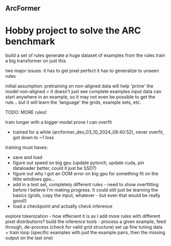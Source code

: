 ## ArcFormer

# Hobby project to solve the ARC benchmark
build a set of rules
generate a huge dataset of examples from the rules
train a big transformer on just this

two major issues:
it has to get pixel perfect
it has to generalize to unseen rules

initial assumption:
pretraining on non-aligned data will help 'prime' the model
non-aligned = it doesn't just see complete examples
input data can start anywhere in an example, so it may not even be possible to get the rule...
but it will learn the 'language' the grids, example sets, etc.


TODO:
MORE rules!

train longer with a bigger model prove I can overfit
- trained for a while (arcformer_dev_03_10_2024_08:40:52), never overfit, got down to ~1 loss

training must haves:
- save and load
- figure out speed on big gpu (update pytorch, update cuda, pin dataloader better, could it just be SSD?)
- figure out why I got an OOM error on big gpu for something fit on the little windows gpu...
- add in a test set, completely different rules - need to show overfitting before I believe I'm making progress. It could still just be learning the basics (grids, copy the input, whatever - but even that would be really good!)
- load a checkpoint and actually check inference


explore tokenization - how effecient it is as I add more rules with different pixel distributions?
build the inference tools - process a given example, feed through, de-process (check for valid grid structure)
set up fine tuning data + train loop (specific examples with just the example pairs, then the missing output on the last one)
